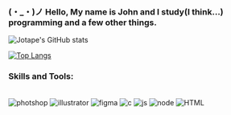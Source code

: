 
### (・_・)ノ Hello, My name is John and I study(I think...) programming and a few other things. 

![Jotape's GitHub stats](https://github-readme-stats.vercel.app/api?username=devangelis&show_icons=true&theme=radical)

[![Top Langs](https://github-readme-stats.vercel.app/api/top-langs/?username=devangelis&layout=compact=true&theme=radical)](https://github.com/anuraghazra/github-readme-stats)

### Skills and Tools:

<div style="display: inline_block"><br/>
    <img align="center "alt="photshop"src="https://img.shields.io/badge/Adobe%20Photoshop-31A8FF?style=for-the-badge&logo=Adobe%20Photoshop&logoColor=black"/>
    <img align="center "alt="illustrator"src="https://img.shields.io/badge/Adobe%20Illustrator-FF9A00?style=for-the-badge&logo=adobe%20illustrator&logoColor=white"/>
    <img align="center "alt="figma"src="https://img.shields.io/badge/Figma-F24E1E?style=for-the-badge&logo=figma&logoColor=white"/>
    <img align="center "alt="c"src="https://img.shields.io/badge/C-00599C?style=for-the-badge&logo=c&logoColor=white"/>
    <img align="center "alt="js"src="https://img.shields.io/badge/JavaScript-F7DF1E?style=for-the-badge&logo=javascript&logoColor=black"/>
    <img align="center "alt="node"src="https://img.shields.io/badge/Node.js-43853D?style=for-the-badge&logo=node.js&logoColor=white"/>
    <img align="center "alt="HTML"src="https://img.shields.io/badge/HTML5-E34F26?style=for-the-badge&logo=html5&logoColor=white"/>
</div>
